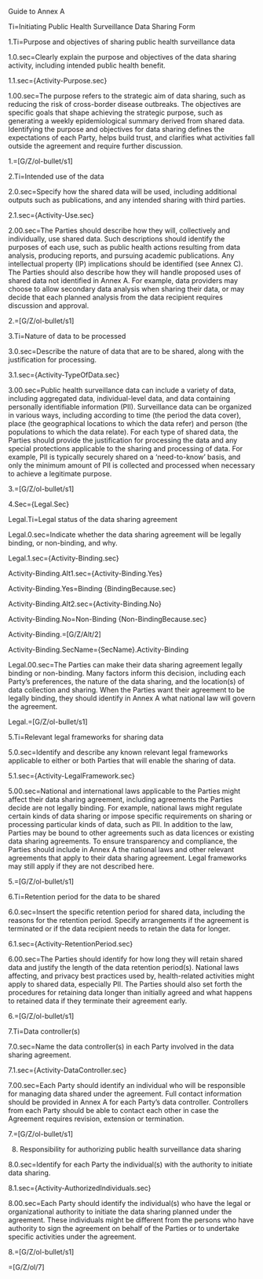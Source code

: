 Guide to Annex A

Ti=Initiating Public Health Surveillance Data Sharing Form

1.Ti=Purpose and objectives of sharing public health surveillance data

1.0.sec=Clearly explain the purpose and objectives of the data sharing activity, including intended public health benefit.

1.1.sec={Activity-Purpose.sec}

1.00.sec=The purpose refers to the strategic aim of data sharing, such as reducing the risk of cross-border disease outbreaks. The objectives are specific goals that shape achieving the strategic purpose, such as generating a weekly epidemiological summary derived from shared data. Identifying the purpose and objectives for data sharing defines the expectations of each Party, helps build trust, and clarifies what activities fall outside the agreement and require further discussion.

1.=[G/Z/ol-bullet/s1]

2.Ti=Intended use of the data

2.0.sec=Specify how the shared data will be used, including additional outputs such as publications, and any intended sharing with third parties.

2.1.sec={Activity-Use.sec}

2.00.sec=The Parties should describe how they will, collectively and individually, use shared data. Such descriptions should identify the purposes of each use, such as public health actions resulting from data analysis, producing reports, and pursuing academic publications. Any intellectual property (IP) implications should be identified (see Annex C). The Parties should also describe how they will handle proposed uses of shared data not identified in Annex A. For example, data providers may choose to allow secondary data analysis when sharing their data, or may decide that each planned analysis from the data recipient requires discussion and approval.

2.=[G/Z/ol-bullet/s1]

3.Ti=Nature of data to be processed

3.0.sec=Describe the nature of data that are to be shared, along with the justification for processing.

3.1.sec={Activity-TypeOfData.sec}

3.00.sec=Public health surveillance data can include a variety of data, including aggregated data, individual-level data, and data containing personally identifiable information (PII). Surveillance data can be organized in various ways, including according to time (the period the data cover), place (the geographical locations to which the data refer) and person (the populations to which the data relate). For each type of shared data, the Parties should provide the justification for processing the data and any special protections applicable to the sharing and processing of data. For example, PII is typically securely shared on a ‘need-to-know’ basis, and only the minimum amount of PII is collected and processed when necessary to achieve a legitimate purpose. 

3.=[G/Z/ol-bullet/s1]

4.Sec={Legal.Sec}

Legal.Ti=Legal status of the data sharing agreement

Legal.0.sec=Indicate whether the data sharing agreement will be legally binding, or non-binding, and why.

Legal.1.sec={Activity-Binding.sec}

Activity-Binding.Alt1.sec={Activity-Binding.Yes}

Activity-Binding.Yes=Binding {BindingBecause.sec}

Activity-Binding.Alt2.sec={Activity-Binding.No}

Activity-Binding.No=Non-Binding {Non-BindingBecause.sec}

Activity-Binding.=[G/Z/Alt/2]

Activity-Binding.SecName={SecName}.Activity-Binding

Legal.00.sec=The Parties can make their data sharing agreement legally binding or non-binding. Many factors inform this decision, including each Party’s preferences, the nature of the data sharing, and the location(s) of data collection and sharing. When the Parties want their agreement to be legally binding, they should identify in Annex A what national law will govern the agreement.

Legal.=[G/Z/ol-bullet/s1]

5.Ti=Relevant legal frameworks for sharing data

5.0.sec=Identify and describe any known relevant legal frameworks applicable to either or both Parties that will enable the sharing of data. 

5.1.sec={Activity-LegalFramework.sec}

5.00.sec=National and international laws applicable to the Parties might affect their data sharing agreement, including agreements the Parties decide are not legally binding. For example, national laws might regulate certain kinds of data sharing or impose specific requirements on sharing or processing particular kinds of data, such as PII. In addition to the law, Parties may be bound to other agreements such as data licences or existing data sharing agreements.  To ensure transparency and compliance, the Parties should include in Annex A the national laws and other relevant agreements that apply to their data sharing agreement. Legal frameworks may still apply if they are not described here. 

5.=[G/Z/ol-bullet/s1]

6.Ti=Retention period for the data to be shared

6.0.sec=Insert the specific retention period for shared data, including the reasons for the retention period. Specify arrangements if the agreement is terminated or if the data recipient needs to retain the data for longer.

6.1.sec={Activity-RetentionPeriod.sec}

6.00.sec=The Parties should identify for how long they will retain shared data and justify the length of the data retention period(s). National laws affecting, and privacy best practices used by, health-related activities might apply to shared data, especially PII. The Parties should also set forth the procedures for retaining data longer than initially agreed and what happens to retained data if they terminate their agreement early. 

6.=[G/Z/ol-bullet/s1]

7.Ti=Data controller(s)

7.0.sec=Name the data controller(s) in each Party involved in the data sharing agreement.

7.1.sec={Activity-DataController.sec}

7.00.sec=Each Party should identify an individual who will be responsible for managing data shared under the agreement. Full contact information should be provided in Annex A for each Party’s data controller. Controllers from each Party should be able to contact each other in case the Agreement requires revision, extension or termination.

7.=[G/Z/ol-bullet/s1]

8.	Responsibility for authorizing public health surveillance data sharing

8.0.sec=Identify for each Party the individual(s) with the authority to initiate data sharing.

8.1.sec={Activity-AuthorizedIndividuals.sec}

8.00.sec=Each Party should identify the individual(s) who have the legal or organizational authority to initiate the data sharing planned under the agreement. These individuals might be different from the persons who have authority to sign the agreement on behalf of the Parties or to undertake specific activities under the agreement.

8.=[G/Z/ol-bullet/s1]

=[G/Z/ol/7]
